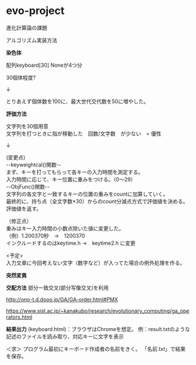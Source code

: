 # evo-project

進化計算論の課題

アルゴリズム実装方法

**染色体**

配列keyboard[30] Noneが4つ分 

30個体程度?

↓

とりあえず個体数を100に、最大世代交代数を50に増やした。

**評価方法**

文字列を30個用意  
文字列を打つときに指が移動した　回数/文字数　が少ない　= 優性  

↓

(変更点)  
--keyweightcal()関数--  
まず、キーを打ってもらって各キーの入力時間を測定する。  
入力時間に応じて、キー位置に重みをつける。（0〜29）  
--ObjFunc()関数--  
文字列の各文字と一致するキーの位置の重みをcountに加算していく。  
最終的に、持ち点（全文字数*30）からのcount分減点方式で評価値を決める。  
評価値を返す。  


（修正点）  
重みはキー入力時間の小数点除いた値に変更した。  
（例）1.200370秒　→　1200370  
インクルードするのはkeytime.h →　keytime2.h に変更  

<予定>  
入力文章に今回考えない文字（数字など）が入ってた場合の例外処理を作る。  


**突然変異**





**交配方法**
部分一致交叉(部分写像交叉)を利用

http://ono-t.d.dooo.jp/GA/GA-order.html#PMX

https://www.sist.ac.jp/~kanakubo/research/evolutionary_computing/ga_operators.html


**結果出力**
(keyboard.html)：ブラウザはChromeを想定。
例：result.txtのような記述のファイルを読み取り、対応キーに文字を表示

＜求＞
プログラム最初にキーボード作成者の名前をきく。
「名前.txt」で結果を保存。
